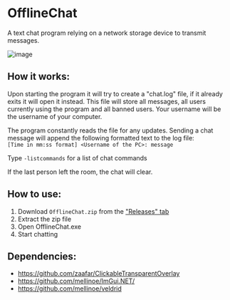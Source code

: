 # OfflineChat
A text chat program relying on a network storage device to transmit messages.

![image](https://user-images.githubusercontent.com/26361108/158031321-c2d1482a-b6d7-4b03-8152-aff3f31b3228.png)

## How it works:
Upon starting the program it will try to create a "chat.log" file, if it already exits it will open it instead. This file will store all messages, all users currently using the program and all banned users. Your username will be the username of your computer. 

The program constantly reads the file for any updates.
Sending a chat message will append the following formatted text to the log file:\
`[Time in mm:ss format] <Username of the PC>: message`

Type `-listcommands` for a list of chat commands

If the last person left the room, the chat will clear.

## How to use:
1. Download `OfflineChat.zip` from the ["Releases" tab](https://github.com/NotLe0n/OfflineChat/releases)
2. Extract the zip file
3. Open OfflineChat.exe
4. Start chatting

## Dependencies:
* https://github.com/zaafar/ClickableTransparentOverlay
* https://github.com/mellinoe/ImGui.NET/
* https://github.com/mellinoe/veldrid
